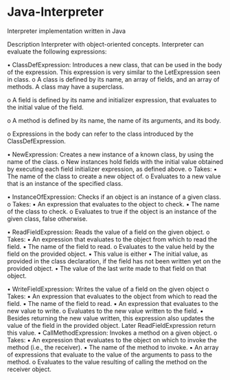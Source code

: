 # Java-Interpreter
Interpreter implementation written in Java

Description
Interpreter with object-oriented concepts. Interpreter can evaluate the following expressions:


• ClassDefExpression: Introduces a new class, that can be used in the body of the expression.
This expression is very similar to the LetExpression seen in class.
  o A class is defined by its name, an array of fields, and an array of methods. A class may have
    a superclass.
    
  o A field is defined by its name and initializer expression, that evaluates to the initial value of
    the field.
    
  o A method is defined by its name, the name of its arguments, and its body.
  
  o Expressions in the body can refer to the class introduced by the ClassDefExpression.

• NewExpression: Creates a new instance of a known class, by using the name of the class.
  o New instances hold fields with the initial value obtained by executing each field initializer
    expression, as defined above.
  o Takes:
    ▪ The name of the class to create a new object of.
  o Evaluates to a new value that is an instance of the specified class.

• InstanceOfExpression: Checks if an object is an instance of a given class.
  o Takes:
    ▪ An expression that evaluates to the object to check.
    ▪ The name of the class to check.
  o Evaluates to true if the object is an instance of the given class, false otherwise.

• ReadFieldExpression: Reads the value of a field on the given object.
  o Takes:
    ▪ An expression that evaluates to the object from which to read the field.
    ▪ The name of the field to read.
  o Evaluates to the value held by the field on the provided object.
    ▪ This value is either
    • The initial value, as provided in the class declaration, if the field has not
    been written yet on the provided object.
    • The value of the last write made to that field on that object.

• WriteFieldExpression: Writes the value of a field on the given object
  o Takes:
    ▪ An expression that evaluates to the object from which to read the field.
    ▪ The name of the field to read.
    ▪ An expression that evaluates to the new value to write.
  o Evaluates to the new value written to the field.
    ▪ Besides returning the new value written, this expression also updates the value of
    the field in the provided object. Later ReadFieldExpression return this value.
    • CallMethodExpression: Invokes a method on a given object.
  o Takes:
    ▪ An expression that evaluates to the object on which to invoke the method (i.e., the
    receiver).
    ▪ The name of the method to invoke.
    ▪ An array of expressions that evaluate to the value of the arguments to pass to the
    method.
o Evaluates to the value resulting of calling the method on the receiver object.
